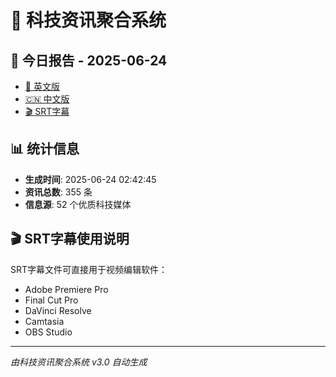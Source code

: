 # 📰 科技资讯聚合系统

## 🔗 今日报告 - 2025-06-24

- [📄 英文版](output/tech_news_english_2025-06-24.md)
- [🇨🇳 中文版](output/tech_news_chinese_2025-06-24.md)
- [🎬 SRT字幕](output/tech_news_subtitles_2025-06-24.srt)

## 📊 统计信息

- **生成时间**: 2025-06-24 02:42:45
- **资讯总数**: 355 条
- **信息源**: 52 个优质科技媒体

## 🎬 SRT字幕使用说明

SRT字幕文件可直接用于视频编辑软件：
- Adobe Premiere Pro
- Final Cut Pro
- DaVinci Resolve
- Camtasia
- OBS Studio

---
*由科技资讯聚合系统 v3.0 自动生成*
